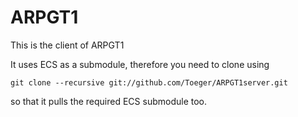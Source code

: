 # ARPGT1
This is the client of ARPGT1

It uses ECS as a submodule, therefore you need to clone using

    git clone --recursive git://github.com/Toeger/ARPGT1server.git

so that it pulls the required ECS submodule too.
